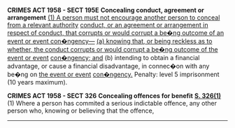 **CRIMES ACT 1958 - SECT 195E**
**Concealing conduct, agreement or arrangement**
[(1)   A person must not encourage another person to conceal from a relevant authority](http://classic.austlii.edu.au/au/legis/vic/consol_act/ca195882/s195b.html#encourage) [conduct, or an agreement or arrangement in](http://classic.austlii.edu.au/au/legis/vic/consol_act/ca195882/s195b.html#conduct)
[respect of conduct, that corrupts or would corrupt a be�ng outcome of an event or event con�ngency—](http://classic.austlii.edu.au/au/legis/vic/consol_act/ca195882/s195b.html#conduct)
[(a)   knowing that, or being reckless as to whether, the conduct corrupts or would corrupt a be�ng outcome of the event or event](http://classic.austlii.edu.au/au/legis/vic/consol_act/ca195882/s195b.html#conduct)
[con�ngency; and](http://classic.austlii.edu.au/au/legis/vic/consol_act/ca195882/s195b.html#event_contingency)
(b)   intending to obtain a financial advantage, or cause a financial disadvantage, in connec�on with any be�ng on
[the event or event](http://classic.austlii.edu.au/au/legis/vic/consol_act/ca195882/s195b.html#event) [con�ngency.](http://classic.austlii.edu.au/au/legis/vic/consol_act/ca195882/s195b.html#event_contingency)
Penalty:   level 5 imprisonment (10 years maximum).

**CRIMES ACT 1958 - SECT 326**
**Concealing offences for benefit**
**[S. 326(1)](http://www.austlii.edu.au/au/legis/vic/consol_act/ca195882/s326.html)** (1)   Where a person has commited a serious indictable offence, any other person who, knowing or believing that the
offence,


-----

